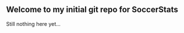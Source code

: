 Welcome to my initial git repo for SoccerStats
----------------------------------------------------------------
Still nothing here yet...
